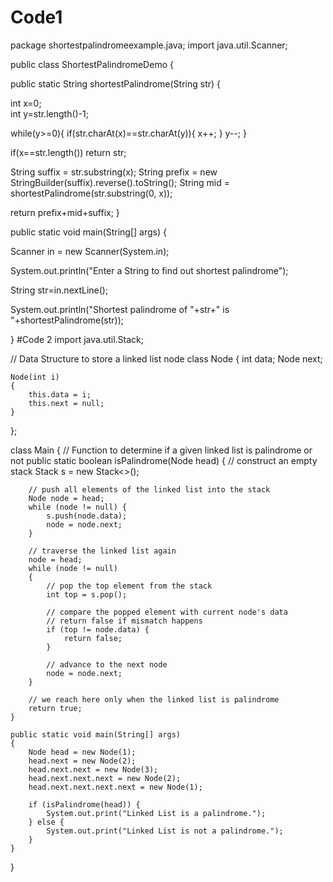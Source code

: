 # Code1
package shortestpalindromeexample.java;
import java.util.Scanner;
 
public class ShortestPalindromeDemo {
 
public static String shortestPalindrome(String str) {
     
int x=0;  
int y=str.length()-1;
     
  while(y>=0){
     if(str.charAt(x)==str.charAt(y)){
          x++;
         }
            y--;
  }
 
if(x==str.length())
return str;
 
String suffix = str.substring(x);
String prefix = new StringBuilder(suffix).reverse().toString();
String mid = shortestPalindrome(str.substring(0, x));
 
return prefix+mid+suffix;
}
 
public static void main(String[] args) {
 
Scanner in = new Scanner(System.in);
 
System.out.println("Enter a String to find out shortest palindrome");
 
String str=in.nextLine();
 
System.out.println("Shortest palindrome of "+str+" is "+shortestPalindrome(str));
 
}
#Code 2
import java.util.Stack;

// Data Structure to store a linked list node
class Node {
	int data;
	Node next;

	Node(int i)
	{
		this.data = i;
		this.next = null;
	}
};

class Main
{
	// Function to determine if a given linked list is palindrome or not
	public static boolean isPalindrome(Node head)
	{
		// construct an empty stack
		Stack<Integer> s = new Stack<>();

		// push all elements of the linked list into the stack
		Node node = head;
		while (node != null) {
			s.push(node.data);
			node = node.next;
		}

		// traverse the linked list again
		node = head;
		while (node != null)
		{
			// pop the top element from the stack
			int top = s.pop();

			// compare the popped element with current node's data
			// return false if mismatch happens
			if (top != node.data) {
				return false;
			}

			// advance to the next node
			node = node.next;
		}

		// we reach here only when the linked list is palindrome
		return true;
	}

	public static void main(String[] args)
	{
		Node head = new Node(1);
		head.next = new Node(2);
		head.next.next = new Node(3);
		head.next.next.next = new Node(2);
		head.next.next.next.next = new Node(1);

		if (isPalindrome(head)) {
			System.out.print("Linked List is a palindrome.");
		} else {
			System.out.print("Linked List is not a palindrome.");
		}
	}
}
